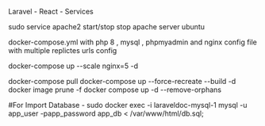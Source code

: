 Laravel - React - Services

sudo service apache2 start/stop
stop apache server ubuntu

docker-compose.yml  with  php 8 , mysql , phpmyadmin and nginx config file with multiple replictes urls config	

docker-compose up --scale nginx=5 -d

docker-compose pull
docker-compose up --force-recreate --build -d
docker image prune -f
docker compose up -d --remove-orphans

#For Import Database - sudo docker exec -i laraveldoc-mysql-1 mysql -u app_user -papp_password app_db < /var/www/html/db.sql;
